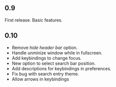 ## 0.9
First release. Basic features.

## 0.10
- Remove *hide header bar* option.
- Handle unminize window while in fullscreen.
- Add keybindings to change focus.
- New option to select search bar position.
- Add descriptions for keybindings in preferences.
- Fix bug with search entry theme.
- Allow arrows in keybindings
